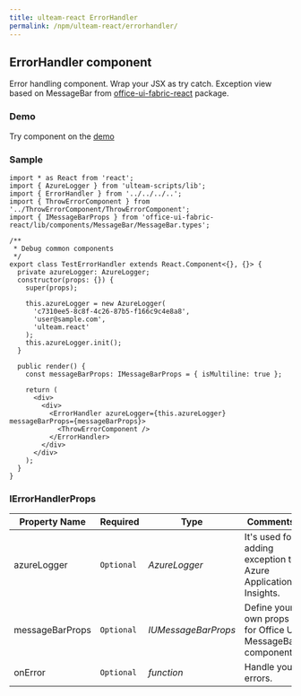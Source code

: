 ```yaml
---
title: ulteam-react ErrorHandler
permalink: /npm/ulteam-react/errorhandler/
---
```


## ErrorHandler component

Error handling component. Wrap your JSX as try catch. Exception view based on MessageBar from [office-ui-fabric-react](https://www.npmjs.com/package/office-ui-fabric-react) package.

### Demo
Try component on the [demo](/npm/ulteam-react/demo/?r=errorhandler)

### Sample

```tsx
import * as React from 'react';
import { AzureLogger } from 'ulteam-scripts/lib';
import { ErrorHandler } from '../../../..';
import { ThrowErrorComponent } from '../ThrowErrorComponent/ThrowErrorComponent';
import { IMessageBarProps } from 'office-ui-fabric-react/lib/components/MessageBar/MessageBar.types';

/**
 * Debug common components
 */
export class TestErrorHandler extends React.Component<{}, {}> {
  private azureLogger: AzureLogger;
  constructor(props: {}) {
    super(props);

    this.azureLogger = new AzureLogger(
      'c7310ee5-8c8f-4c26-87b5-f166c9c4e8a8',
      'user@sample.com',
      'ulteam.react'
    );
    this.azureLogger.init();
  }
  
  public render() {
    const messageBarProps: IMessageBarProps = { isMultiline: true };

    return (
      <div>
        <div>
          <ErrorHandler azureLogger={this.azureLogger} messageBarProps={messageBarProps}>
            <ThrowErrorComponent />
          </ErrorHandler>
        </div>
      </div>
    );
  }
}
```


### IErrorHandlerProps

| Property Name | Required | Type | Comments |
|-|-|-|-|
 | azureLogger | `Optional` |  *AzureLogger* |     It's used for adding exception to Azure Application Insights.       |  
 | messageBarProps | `Optional` |  *IUMessageBarProps* |     Define your own props for Office UI MessageBar component       |  
 | onError | `Optional` |  *function* |     Handle your errors.       |
